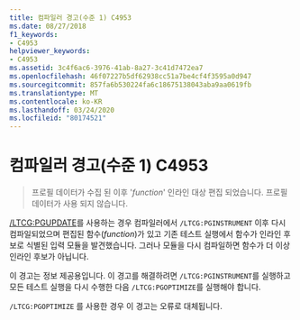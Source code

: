 ```yaml
---
title: 컴파일러 경고(수준 1) C4953
ms.date: 08/27/2018
f1_keywords:
- C4953
helpviewer_keywords:
- C4953
ms.assetid: 3c4f6ac6-3976-41ab-8a27-3c41d7472ea7
ms.openlocfilehash: 46f07227b5df62938cc51a7be4cf4f3595a0d947
ms.sourcegitcommit: 857fa6b530224fa6c18675138043aba9aa0619fb
ms.translationtype: MT
ms.contentlocale: ko-KR
ms.lasthandoff: 03/24/2020
ms.locfileid: "80174521"
---
```

# <a name="compiler-warning-level-1-c4953"></a>컴파일러 경고(수준 1) C4953

> 프로필 데이터가 수집 된 이후 '*function*' 인라인 대상 편집 되었습니다. 프로필 데이터가 사용 되지 않습니다.

[/LTCG:PGUPDATE](../../build/reference/ltcg-link-time-code-generation.md)를 사용하는 경우 컴파일러에서 `/LTCG:PGINSTRUMENT` 이후 다시 컴파일되었으며 편집된 함수(*function*)가 있고 기존 테스트 실행에서 함수가 인라인 후보로 식별된 입력 모듈을 발견했습니다. 그러나 모듈을 다시 컴파일하면 함수가 더 이상 인라인 후보가 아닙니다.

이 경고는 정보 제공용입니다. 이 경고를 해결하려면 `/LTCG:PGINSTRUMENT`를 실행하고 모든 테스트 실행을 다시 수행한 다음 `/LTCG:PGOPTIMIZE`를 실행해야 합니다.

`/LTCG:PGOPTIMIZE` 를 사용한 경우 이 경고는 오류로 대체됩니다.
